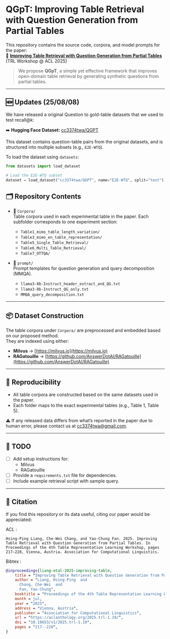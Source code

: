 # QGpT: Improving Table Retrieval with Question Generation from Partial Tables

This repository contains the source code, corpora, and model prompts for the paper:  
📄 [**Improving Table Retrieval with Question Generation from Partial Tables**](https://openreview.net/forum?id=Q8HOV0UMwA) (TRL Workshop @ ACL 2025)


> We propose **QGpT**, a simple yet effective framework that improves open-domain table retrieval by generating synthetic questions from partial tables.

---

## 🆕 Updates (25/08/08)

We have released a original Question to gold-table datasets that we used to test recall@k:

➡️ **Hugging Face Dataset:** [cc3374twa/QGPT](https://huggingface.co/datasets/cc3374twa/QGPT)

This dataset contains question-table pairs from the original datasets, and is structured into multiple subsets (e.g., `E2E-WTQ`).

To load the dataset using `datasets`:

```python
from datasets import load_dataset

# Load the E2E-WTQ subset
dataset = load_dataset("cc3374twa/QGPT", name="E2E-WTQ", split="test")
```

## 🗂️ Repository Contents

- 📁 `Corpora/`  
  Table corpora used in each experimental table in the paper. Each subfolder corresponds to one experiment section:
  - `Table1_mimo_table_length_variation/`
  - `Table3_mimo_en_table_representation/`
  - `Table5_Single_Table_Retrieval/`
  - `Table6_Multi_Table_Retrieval/`
  - `Table7_OTTQA/`

- 📁 `prompt/`  
  Prompt templates for question generation and query decomposition (MMQA).
  - `llama3-8b-Instruct_header_extract_and_QG.txt`
  - `llama3-8b-Instruct_QG_only.txt`
  - `MMQA_query_decomposition.txt`

---

## 📦 Dataset Construction

The table corpora under `Corpora/` are preprocessed and embedded based on our proposed method.  
They are indexed using either:

- **Milvus** → [https://milvus.io](https://milvus.io)  
- **RAGatouille** → [https://github.com/AnswerDotAI/RAGatouille](https://github.com/AnswerDotAI/RAGatouille)

---

## 🧪 Reproducibility

- All table corpora are constructed based on the same datasets used in the paper.
- Each folder maps to the exact experimental tables (e.g., Table 1, Table 5).

⚠️ If any released data differs from what’s reported in the paper due to human error, please contact us at [cc3374twa@gmail.com](mailto:cc3374twa@gmail.com).

---

## 🚧 TODO

- [ ] Add setup instructions for:
  - Milvus
  - RAGatouille
- [ ] Provide a `requirements.txt` file for dependencies.
- [ ] Include example retrieval script with sample query.

---
## 📄 Citation

If you find this repository or its data useful, citing our paper would be appreciated:

ACL :
```
Hsing-Ping Liang, Che-Wei Chang, and Yao-Chung Fan. 2025. Improving Table Retrieval with Question Generation from Partial Tables. In Proceedings of the 4th Table Representation Learning Workshop, pages 217–228, Vienna, Austria. Association for Computational Linguistics.
```
Bibtex :
```bibtex
@inproceedings{liang-etal-2025-improving-table,
    title = "Improving Table Retrieval with Question Generation from Partial Tables",
    author = "Liang, Hsing-Ping  and
      Chang, Che-Wei  and
      Fan, Yao-Chung",
    booktitle = "Proceedings of the 4th Table Representation Learning Workshop",
    month = jul,
    year = "2025",
    address = "Vienna, Austria",
    publisher = "Association for Computational Linguistics",
    url = "https://aclanthology.org/2025.trl-1.19/",
    doi = "10.18653/v1/2025.trl-1.19",
    pages = "217--228",
}